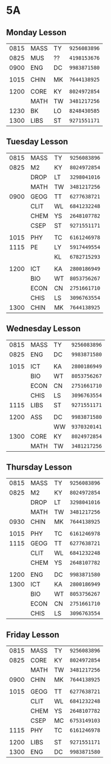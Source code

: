# **5A**

## Monday Lesson

|      |      |     |              |
| ---- | ---- | --- | ------------ |
| 0815 | MASS | TY  | `9256083896` |
| 0825 | MUS  | ??  | `4198153676` |
| 0900 | ENG  | DC  | `9983871580` |
|      |      |     |              |
| 1015 | CHIN | MK  | `7644138925` |
|      |      |     |              |
| 1200 | CORE | KY  | `8024972854` |
|      | MATH | TW  | `3481217256` |
| 1230 | BK   | LO  | `8248430585` |
| 1300 | LIBS | ST  | `9271551171` |

## Tuesday Lesson

|      |      |     |              |
| ---- | ---- | --- | ------------ |
| 0815 | MASS | TY  | `9256083896` |
| 0825 | M2   | KY  | `8024972854` |
|      | DROP | LT  | `3298041016` |
|      | MATH | TW  | `3481217256` |
| 0900 | GEOG | TT  | `6277638721` |
|      | CLIT | WL  | `6841232248` |
|      | CHEM | YS  | `2648107782` |
|      | CSEP | ST  | `9271551171` |
|      |      |     |              |
| 1015 | PHY  | TC  | `6161246978` |
| 1115 | PE   | LY  | `5917449554` |
|      |      | KL  | `6782715293` |
|      |      |     |              |
| 1200 | ICT  | KA  | `2800186949` |
|      | BIO  | WT  | `8053756267` |
|      | ECON | CN  | `2751661710` |
|      | CHIS | LS  | `3096763554` |
| 1300 | CHIN | MK  | `7644138925` |

## Wednesday Lesson

|      |      |     |              |
| ---- | ---- | --- | ------------ |
| 0815 | MASS | TY  | `9256083896` |
| 0825 | ENG  | DC  | `9983871580` |
|      |      |     |              |
| 1015 | ICT  | KA  | `2800186949` |
|      | BIO  | WT  | `8053756267` |
|      | ECON | CN  | `2751661710` |
|      | CHIS | LS  | `3096763554` |
| 1115 | LIBS | ST  | `9271551171` |
|      |      |     |              |
| 1200 | ASS  | DC  | `9983871580` |
|      |      | WW  | `9370320141` |
| 1300 | CORE | KY  | `8024972854` |
|      | MATH | TW  | `3481217256` |

## Thursday Lesson

|      |      |     |              |
| ---- | ---- | --- | ------------ |
| 0815 | MASS | TY  | `9256083896` |
| 0825 | M2   | KY  | `8024972854` |
|      | DROP | LT  | `3298041016` |
|      | MATH | TW  | `3481217256` |
| 0930 | CHIN | MK  | `7644138925` |
|      |      |     |              |
| 1015 | PHY  | TC  | `6161246978` |
| 1115 | GEOG | TT  | `6277638721` |
|      | CLIT | WL  | `6841232248` |
|      | CHEM | YS  | `2648107782` |
|      |      |     |              |
| 1200 | ENG  | DC  | `9983871580` |
| 1300 | ICT  | KA  | `2800186949` |
|      | BIO  | WT  | `8053756267` |
|      | ECON | CN  | `2751661710` |
|      | CHIS | LS  | `3096763554` |

## Friday Lesson

|      |      |     |              |
| ---- | ---- | --- | ------------ |
| 0815 | MASS | TY  | `9256083896` |
| 0825 | CORE | KY  | `8024972854` |
|      | MATH | TW  | `3481217256` |
| 0900 | CHIN | MK  | `7644138925` |
|      |      |     |              |
| 1015 | GEOG | TT  | `6277638721` |
|      | CLIT | WL  | `6841232248` |
|      | CHEM | YS  | `2648107782` |
|      | CSEP | MC  | `6753149103` |
| 1115 | PHY  | TC  | `6161246978` |
|      |      |     |              |
| 1200 | LIBS | ST  | `9271551171` |
| 1300 | ENG  | DC  | `9983871580` |
